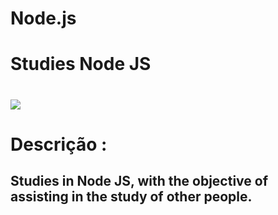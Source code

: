 # Node.js
<h1>Studies Node JS<h1>
<a href="https://nodejs.org/en/"> <img src="https://media.bitdegree.org/storage/media/images/2018/12/node-js-interview-questions-logo-2-266x300.png"></a>
 <h1>Descrição : </h1>
<h2>Studies in Node JS, with the objective of assisting in the study of other people.</h2>
